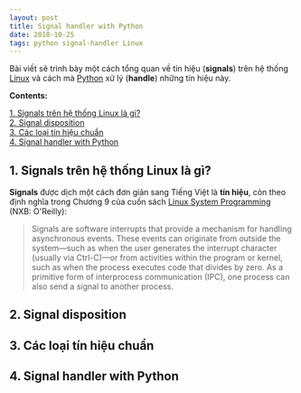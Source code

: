 ```yaml
---
layout: post
title: Signal handler with Python
date: 2018-10-25
tags: python signal-handler Linux
---
```


Bài viết sẽ trình bày một cách tổng quan về tín hiệu (**signals**) trên hệ thống [Linux](https://en.wikipedia.org/wiki/Linux) và cách mà [Python](https://www.python.org/) xử lý (**handle**) những tín hiệu này.

**Contents:**

<!-- MarkdownTOC -->
[1. Signals trên hệ thống Linux là gì?](#1-what-is-a-signal-in-linux)  
[2. Signal disposition](#2-singal-disposition)  
[3. Các loại tín hiệu chuẩn](#3-standard-signals)  
[4. Signal handler with Python](#4-signal-handler-with-python)  
<!-- /MarkdownTOC -->

<a name="1-what-is-a-signal-in-linux"><a/>
## 1. Signals trên hệ thống Linux là gì?
**Signals** được dịch một cách đơn giản sang Tiếng Việt là **tín hiệu**, còn theo định nghĩa trong Chương 9 của cuốn sách [Linux System Programming](https://www.oreilly.com/library/view/linux-system-programming/0596009585/ch09.html) (NXB: O'Reilly):
> Signals are software interrupts that provide a mechanism for handling asynchronous events. These events can originate from outside the system—such as when the user generates the interrupt character (usually via Ctrl-C)—or from activities within the program or kernel, such as when the process executes code that divides by zero. As a primitive form of interprocess communication (IPC), one process can also send a signal to another process.

<a name="2-singal-disposition"><a/>
## 2. Signal disposition

<a name="3-standard-signals"><a/>
## 3. Các loại tín hiệu chuẩn

<a name="4-signal-handler-with-python"><a/>
## 4. Signal handler with Python
